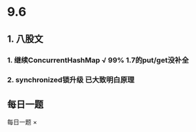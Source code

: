 # 9.6

## 1. 八股文

### 1. 继续ConcurrentHashMap √ 99% 1.7的put/get没补全

### 2. synchronized锁升级 已大致明白原理





## 每日一题

每日一题 ×


